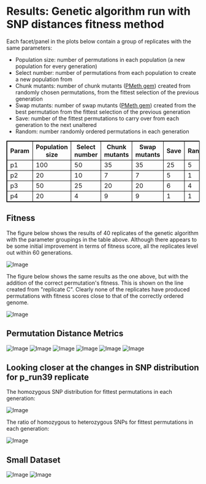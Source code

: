 Results: Genetic algorithm run with SNP distances fitness method
========================================================

Each facet/panel in the plots below contain a group of replicates with the same parameters:

- Population size: number of permutations in each population (a new population for every generation)
- Select number: number of permutations from each population to create a new population from
- Chunk mutants: number of chunk mutants ([PMeth gem](https://github.com/edwardchalstrey1/pmeth)) created from randomly chosen permutations, from the fittest selection of the previous generation
- Swap mutants: number of swap mutants ([PMeth gem](https://github.com/edwardchalstrey1/pmeth)) created from the best permutation from the fittest selection of the previous generation
- Save: number of the fittest permutations to carry over from each generation to the next unaltered
- Random: number randomly ordered permutations in each generation

<style>
table,th,td
{
border:1px solid black;
}
</style>

<table>

  <tr><th>Param</th><th>Population size</th><th>Select number</th><th>Chunk mutants</th><th>Swap mutants</th><th>Save</th><th>Random</th></tr>
  
  <tr> <td>p1</td> <td>100</td> <td>50</td> <td>35</td> <td>35</td> <td>25</td> <td>5</td> </tr>
  <tr> <td>p2</td> <td>20</td> <td>10</td> <td>7</td> <td>7</td> <td>5</td> <td>1</td> </tr>
  <tr> <td>p3</td> <td>50</td> <td>25</td> <td>20</td> <td>20</td> <td>6</td> <td>4</td> </tr>
  <tr> <td>p4</td> <td>20</td> <td>4</td> <td>9</td> <td>9</td> <td>1</td> <td>1</td> </tr>

</table>

Fitness
------

The figure below shows the results of 40 replicates of the genetic algorithm with the parameter groupings in the table above. Although there appears to be some initial improvement in terms of fitness score, all the replicates level out within 60 generations.

![Image](https://github.com/edwardchalstrey1/fragmented_genome_with_snps/blob/max_density/arabidopsis_datasets/10K_dataset4a/umbrella_plot_fits_total_snp_distances.png?raw=true)

The figure below shows the same results as the one above, but with the addition of the correct permutation's fitness. This is shown on the line created from "replicate C". Clearly none of the replicates have produced permutations with fitness scores close to that of the correctly ordered genome.

![Image](https://github.com/edwardchalstrey1/fragmented_genome_with_snps/blob/max_density/arabidopsis_datasets/10K_dataset4a/umbrella_plot_fits_total_snp_distance_with_correct.png?raw=true)

Permutation Distance Metrics
-------

![Image](https://github.com/edwardchalstrey1/fragmented_genome_with_snps/blob/master/arabidopsis_datasets/10K_dataset4a/umbrella_plot_%5B%22dev%22%5D.png?raw=true)
![Image](https://github.com/edwardchalstrey1/fragmented_genome_with_snps/blob/master/arabidopsis_datasets/10K_dataset4a/umbrella_plot_%5B%22square%22%5D.png?raw=true)
![Image](https://github.com/edwardchalstrey1/fragmented_genome_with_snps/blob/master/arabidopsis_datasets/10K_dataset4a/umbrella_plot_%5B%22ham%22%5D.png?raw=true)
![Image](https://github.com/edwardchalstrey1/fragmented_genome_with_snps/blob/master/arabidopsis_datasets/10K_dataset4a/umbrella_plot_%5B%22r_dist%22%5D.png?raw=true)
![Image](https://github.com/edwardchalstrey1/fragmented_genome_with_snps/blob/master/arabidopsis_datasets/10K_dataset4a/umbrella_plot_%5B%22lcs%22%5D.png?raw=true)
![Image](https://github.com/edwardchalstrey1/fragmented_genome_with_snps/blob/master/arabidopsis_datasets/10K_dataset4a/umbrella_plot_%5B%22kt%22%5D.png?raw=true)

Looking closer at the changes in SNP distribution for p_run39 replicate
------

The homozygous SNP distribution for fittest permutations in each generation:

![Image](https://github.com/edwardchalstrey1/fragmented_genome_with_snps/blob/max_density/arabidopsis_datasets/10K_dataset4a/p_run39/images_hm.gif?raw=true)


The ratio of homozygous to heterozygous SNPs for fittest permutations in each generation:

![Image](https://github.com/edwardchalstrey1/fragmented_genome_with_snps/blob/max_density/arabidopsis_datasets/10K_dataset4a/p_run39/images_hyp.gif?raw=true)

Small Dataset
----------

![Image](https://github.com/edwardchalstrey1/fragmented_genome_with_snps/blob/master/arabidopsis_datasets/small_dataset2final/snp_distance/images_hyp.gif?raw=true)
![Image](https://github.com/edwardchalstrey1/fragmented_genome_with_snps/blob/master/arabidopsis_datasets/small_dataset2final/snp_distance/images_hm.gif?raw=true)
